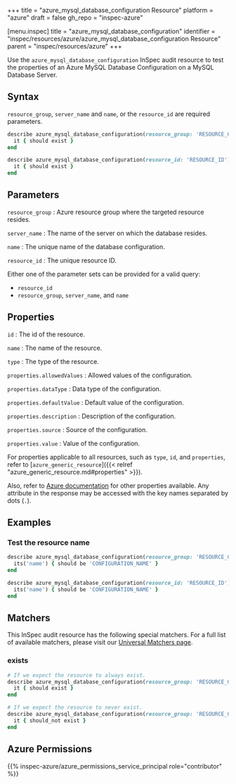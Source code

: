 +++
title = "azure_mysql_database_configuration Resource"
platform = "azure"
draft = false
gh_repo = "inspec-azure"

[menu.inspec]
title = "azure_mysql_database_configuration"
identifier = "inspec/resources/azure/azure_mysql_database_configuration Resource"
parent = "inspec/resources/azure"
+++

Use the `azure_mysql_database_configuration` InSpec audit resource to test the properties of an Azure MySQL Database Configuration on a MySQL Database Server.

## Syntax

`resource_group`, `server_name` and `name`, or the `resource_id` are required parameters.

```ruby
describe azure_mysql_database_configuration(resource_group: 'RESOURCE_GROUP', server_name: 'SERVER_NAME', name: 'CONFIGURATION_NAME') do
  it { should exist }
end
```

```ruby
describe azure_mysql_database_configuration(resource_id: 'RESOURCE_ID') do
  it { should exist }
end
```

## Parameters

`resource_group`
: Azure resource group where the targeted resource resides.

`server_name`
: The name of the server on which the database resides.

`name`
: The unique name of the database configuration.

`resource_id`
: The unique resource ID.

Either one of the parameter sets can be provided for a valid query:

- `resource_id`
- `resource_group`, `server_name`, and `name`

## Properties

`id`
: The id of the resource.

`name`
: The name of the resource.

`type`
: The type of the resource.

`properties.allowedValues`
: Allowed values of the configuration.

`properties.dataType`
: Data type of the configuration.

`properties.defaultValue`
: Default value of the configuration.

`properties.description`
: Description of the configuration.

`properties.source`
: Source of the configuration.

`properties.value`
: Value of the configuration.


For properties applicable to all resources, such as `type`, `id`, and `properties`, refer to [`azure_generic_resource`]({{< relref "azure_generic_resource.md#properties" >}}).

Also, refer to [Azure documentation](https://learn.microsoft.com/en-us/rest/api/mysql/singleserver/configurations/get?tabs=HTTP) for other properties available.
Any attribute in the response may be accessed with the key names separated by dots (`.`).

## Examples

### Test the resource name

```ruby
describe azure_mysql_database_configuration(resource_group: 'RESOURCE_GROUP', server_name: 'SERVER_NAME', name: 'CONFIGURATION_NAME') do
  its('name') { should be 'CONFIGURATION_NAME' }
end
```

```ruby
describe azure_mysql_database_configuration(resource_id: 'RESOURCE_ID') do
  its('name') { should be 'CONFIGURATION_NAME' }
end
```

## Matchers

This InSpec audit resource has the following special matchers. For a full list of available matchers, please visit our [Universal Matchers page](https://docs.chef.io/inspec/matchers/).

### exists

```ruby
# If we expect the resource to always exist.
describe azure_mysql_database_configuration(resource_group: 'RESOURCE_GROUP', server_name: 'SERVER_NAME', name: 'CONFIGURATION_NAME') do
  it { should exist }
end
```

```ruby
# If we expect the resource to never exist.
describe azure_mysql_database_configuration(resource_group: 'RESOURCE_GROUP', server_name: 'SERVER_NAME', name: 'CONFIGURATION_NAME') do
  it { should_not exist }
end
```

## Azure Permissions

{{% inspec-azure/azure_permissions_service_principal role="contributor" %}}
